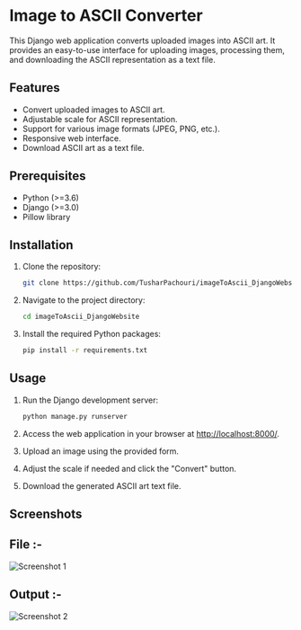 # Image to ASCII Converter

This Django web application converts uploaded images into ASCII art. It provides an easy-to-use interface for uploading images, processing them, and downloading the ASCII representation as a text file.

## Features

- Convert uploaded images to ASCII art.
- Adjustable scale for ASCII representation.
- Support for various image formats (JPEG, PNG, etc.).
- Responsive web interface.
- Download ASCII art as a text file.

## Prerequisites

- Python (>=3.6)
- Django (>=3.0)
- Pillow library

## Installation

1. Clone the repository:

    ```bash
    git clone https://github.com/TusharPachouri/imageToAscii_DjangoWebsite.git
    ```

2. Navigate to the project directory:

    ```bash
    cd imageToAscii_DjangoWebsite
    ```

3. Install the required Python packages:

    ```bash
    pip install -r requirements.txt
    ```

## Usage

1. Run the Django development server:

    ```bash
    python manage.py runserver
    ```

2. Access the web application in your browser at [http://localhost:8000/](http://localhost:8000/).

3. Upload an image using the provided form.

4. Adjust the scale if needed and click the "Convert" button.

5. Download the generated ASCII art text file.

## Screenshots

## File :-

![Screenshot 1](/imageToAscii/screenshots/screenshot1.jpg)

## Output :-

![Screenshot 2](/imageToAscii/screenshots/screenshot2.png)
